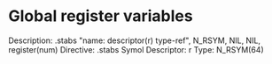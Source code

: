 # Global register variables

Description: .stabs "name: descriptor(r) type-ref",
N_RSYM, NIL, NIL, register(num)
Directive: .stabs
Symol Descriptor: r
Type: N_RSYM(64)